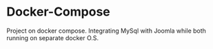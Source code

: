 # Docker-Compose
Project on docker compose. Integrating MySql with Joomla while both running on separate docker O.S. 
